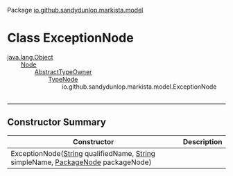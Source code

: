 Package [io.github.sandydunlop.markista.model](index.md)

# Class ExceptionNode
[java.lang.Object](https://docs.oracle.com/en/java/javase/24/docs/api/java.base/java/lang/Object.html)<br/>
&nbsp;&nbsp;&nbsp;&nbsp;&nbsp;&nbsp;&nbsp;&nbsp;[Node](Node.md)<br/>
&nbsp;&nbsp;&nbsp;&nbsp;&nbsp;&nbsp;&nbsp;&nbsp;&nbsp;&nbsp;&nbsp;&nbsp;&nbsp;&nbsp;&nbsp;&nbsp;[AbstractTypeOwner](AbstractTypeOwner.md)<br/>
&nbsp;&nbsp;&nbsp;&nbsp;&nbsp;&nbsp;&nbsp;&nbsp;&nbsp;&nbsp;&nbsp;&nbsp;&nbsp;&nbsp;&nbsp;&nbsp;&nbsp;&nbsp;&nbsp;&nbsp;&nbsp;&nbsp;&nbsp;&nbsp;[TypeNode](TypeNode.md)<br/>
&nbsp;&nbsp;&nbsp;&nbsp;&nbsp;&nbsp;&nbsp;&nbsp;&nbsp;&nbsp;&nbsp;&nbsp;&nbsp;&nbsp;&nbsp;&nbsp;&nbsp;&nbsp;&nbsp;&nbsp;&nbsp;&nbsp;&nbsp;&nbsp;&nbsp;&nbsp;&nbsp;&nbsp;&nbsp;&nbsp;&nbsp;&nbsp;io.github.sandydunlop.markista.model.ExceptionNode<br/>
<br/>

----


## Constructor Summary

| Constructor                                                                                                                                                                                                                                                                   | Description |
|-------------------------------------------------------------------------------------------------------------------------------------------------------------------------------------------------------------------------------------------------------------------------------|-------------|
| ExceptionNode([String](https://docs.oracle.com/en/java/javase/24/docs/api/java.base/java/lang/String.html) qualifiedName, [String](https://docs.oracle.com/en/java/javase/24/docs/api/java.base/java/lang/String.html) simpleName, [PackageNode](PackageNode.md) packageNode) |             |
